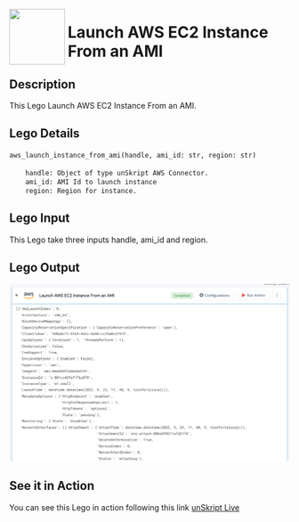 [<img align="left" src="https://unskript.com/assets/favicon.png" width="100" height="100" style="padding-right: 5px">](https://unskript.com/assets/favicon.png) 
<h1>Launch AWS EC2 Instance From an AMI</h1>

## Description
This Lego Launch AWS EC2 Instance From an AMI.


## Lego Details

    aws_launch_instance_from_ami(handle, ami_id: str, region: str)

        handle: Object of type unSkript AWS Connector.
        ami_id: AMI Id to launch instance
        region: Region for instance.


## Lego Input
This Lego take three inputs handle, ami_id and region.

## Lego Output
<img src="./1.png">

## See it in Action

You can see this Lego in action following this link [unSkript Live](https://us.app.unskript.io)